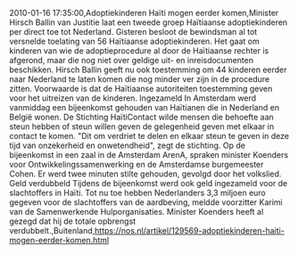 2010-01-16 17:35:00,Adoptiekinderen Haïti mogen eerder komen,Minister Hirsch Ballin van Justitie laat een tweede groep Haïtiaanse adoptiekinderen per direct toe tot Nederland. Gisteren besloot de bewindsman al tot versnelde toelating van 56 Haïtiaanse adoptiekinderen. Het gaat om kinderen van wie de adoptieprocedure al door de Haïtiaanse rechter is afgerond, maar die nog niet over geldige uit- en inreisdocumenten beschikken. Hirsch Ballin geeft nu ook toestemming om 44 kinderen eerder naar Nederland te laten komen die nog minder ver zijn in de procedure zitten. Voorwaarde is dat de Haïtiaanse autoriteiten toestemming geven voor het uitreizen van de kinderen. Ingezameld In Amsterdam werd vanmiddag een bijeenkomst gehouden van Haïtianen die in Nederland en België wonen. De Stichting HaïtiContact wilde mensen die behoefte aan steun hebben of steun willen geven de gelegenheid geven met elkaar in contact te komen. "Dit om verdriet te delen en elkaar steun te geven in deze tijd van onzekerheid en onwetendheid", zegt de stichting. Op de bijeenkomst in een zaal in de Amsterdam ArenA, spraken minister Koenders voor Ontwikkelingssamenwerking en de Amsterdamse burgemeester Cohen. Er werd twee minuten stilte gehouden, gevolgd door het volkslied. Geld verdubbeld Tijdens de bijeenkomst werd ook geld ingezameld voor de slachtoffers in Haïti. Tot nu toe hebben Nederlanders 3,3 miljoen euro gegeven voor de slachtoffers van de aardbeving, meldde voorzitter Karimi van de Samenwerkende Hulporganisaties. Minister Koenders heeft al gezegd dat hij de totale opbrengst verdubbelt.,Buitenland,https://nos.nl/artikel/129569-adoptiekinderen-haiti-mogen-eerder-komen.html